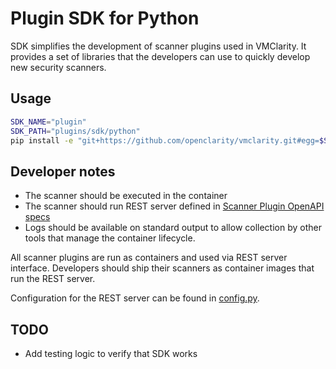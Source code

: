 # Plugin SDK for Python

SDK simplifies the development of scanner plugins used in VMClarity.
It provides a set of libraries that the developers can use to
quickly develop new security scanners.

## Usage

```bash
SDK_NAME="plugin"
SDK_PATH="plugins/sdk/python"
pip install -e "git+https://github.com/openclarity/vmclarity.git#egg=$SDK_NAME&subdirectory=$SDK_PATH" 
```

## Developer notes

- The scanner should be executed in the container
- The scanner should run REST server defined in [Scanner Plugin OpenAPI specs](../../../openapi.yaml)
- Logs should be available on standard output to allow collection by
  other tools that manage the container lifecycle.

All scanner plugins are run as containers and used via REST server interface.
Developers should ship their scanners as container images that run the REST server.

Configuration for the REST server can be found in [config.py](plugin/server/config.py).

## TODO

- Add testing logic to verify that SDK works
